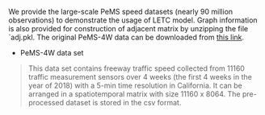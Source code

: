 We provide the large-scale PeMS speed datasets (nearly 90 million observations) to demonstrate the usage of LETC model. Graph information is also provided for construction of adjacent matrix by unzipping the file `adj.pkl. The original PeMS-4W data can be downloaded from [this link](https://zenodo.org/record/3939793).

- PeMS-4W data set

> This data set contains freeway traffic speed collected from 11160 traffic measurement sensors over 4 weeks (the first 4 weeks in the year of 2018) with a 5-min time resolution in California. It can be arranged in a spatiotemporal matrix with size 11160 x 8064. The pre-processed dataset is stored in the csv format.
